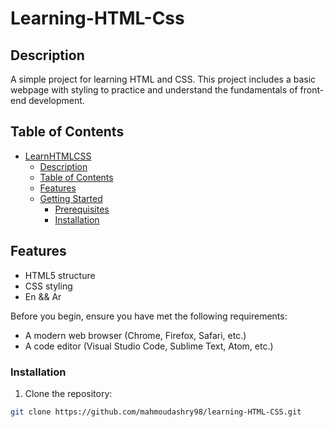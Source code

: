# Learning-HTML-Css

## Description

A simple project for learning HTML and CSS. This project includes a basic webpage with styling to practice and understand the fundamentals of front-end development.

## Table of Contents

- [LearnHTMLCSS](#learnhtmlcss)
  - [Description](#description)
  - [Table of Contents](#table-of-contents)
  - [Features](#features)
  - [Getting Started](#getting-started)
    - [Prerequisites](#prerequisites)
    - [Installation](#installation)

## Features

- HTML5 structure
- CSS styling
- En && Ar

Before you begin, ensure you have met the following requirements:

- A modern web browser (Chrome, Firefox, Safari, etc.)
- A code editor (Visual Studio Code, Sublime Text, Atom, etc.)

### Installation

1. Clone the repository:

```bash
git clone https://github.com/mahmoudashry98/learning-HTML-CSS.git



